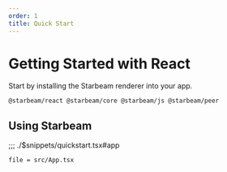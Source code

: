 ```yaml
---
order: 1
title: Quick Start
---
```


# Getting Started with React

Start by installing the Starbeam renderer into your app.

```npm
@starbeam/react @starbeam/core @starbeam/js @starbeam/peer
```

## Using Starbeam

;;; ./$snippets/quickstart.tsx#app

```stackblitz[starbeam-react-example-counter]
file = src/App.tsx
```
